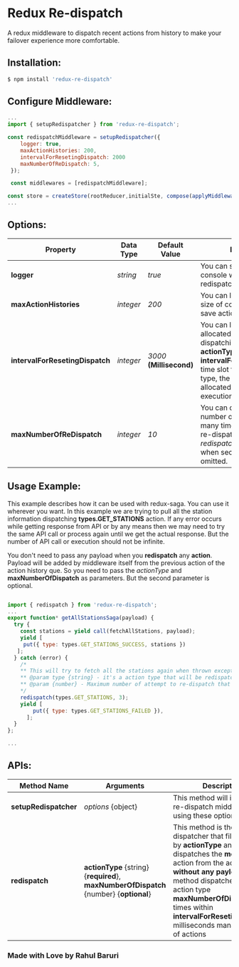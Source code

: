 # Redux Re-dispatch
A redux middleware to dispatch recent actions from history to make your failover experience more comfortable.

## Installation:

```bash
$ npm install 'redux-re-dispatch'
```
## Configure Middleware:

```js
...
import { setupRedispatcher } from 'redux-re-dispatch';

const redispatchMiddleware = setupRedispatcher({
    logger: true,
    maxActionHistories: 200,
    intervalForResetingDispatch: 2000
    maxNumberOfReDispatch: 5,
 });

 const middlewares = [redispatchMiddleware];

const store = createStore(rootReducer,initialSte, compose(applyMiddleware(...middlewares)));
...
```
## Options: 

| Property | Data Type | Default Value | Description |
| --- | --- | --- | --- |
| **logger** | *string* | *true* | You can show/hide logs in console when action is redispatched |
| **maxActionHistories** | *integer* | *200* | You can limit the maximum size of collection or que to save actions as history. |
| **intervalForResetingDispatch** | *integer*  | *3000* **(Millisecond)**| You can limit the maximum allocated time for re-dispatching same **actionType**. After every **intervalForResetingDispatch** time slot for each action type, the new time slot will be allocated to reach the max execution limit| If action type **TYPE_X** are executed the **maxNumberOfReDispatch** times then the counter will be reset after  **intervalForResetingDispatch** milliseconds.
| **maxNumberOfReDispatch** | *integer* | *10* | You can define the default number of execution for how many times any action will be re-dispatched using *redispatched(actionType)** when second parameter is omitted. |


## Usage Example: 
This example describes how it can be used with redux-saga. You can use it wherever you want. In this example we are trying to pull all the station information dispatching  **types.GET_STATIONS** action. If any error occurs while getting response from API or by any means then we may need to try the same API call or process again until we get the actual response. But the number of API call or execution should not be infinite.

You don't need to pass any payload when you **redispatch** any **action**. Payload will be added by middleware itself from the previous action of the action history que. So you need to pass the *actionType* and **maxNumberOfDispatch** as parameters. But the second parameter is optional.
```js

import { redispatch } from 'redux-re-dispatch';
...
export function* getAllStationsSaga(payload) {
  try {
    const stations = yield call(fetchAllStations, payload);
    yield [
     put({ type: types.GET_STATIONS_SUCCESS, stations })
   ];
  } catch (error) {
    /*
    ** This will try to fetch all the stations again when thrown exception. Here it will try maximum 3 time to get all the stations as failover.
    ** @param type {string} - it's a action type that will be redispatched from recent history
    ** @param {number} - Maximum number of attempt to re-dispatch that action
    */
    redispatch(types.GET_STATIONS, 3);
    yield [
        put({ type: types.GET_STATIONS_FAILED }),
      ];
  }
};

...
```

## APIs: 
| Method Name| Arguments  | Description |
| --- | --- | --- |
| **setupRedispatcher** | *options* {object} | This method will initialize the re-dispatch middleware using these options|
| **redispatch** | **actionType** {string} {**required**}, **maxNumberOfDispatch** {number} {**optional**}  | This method is the main dispatcher that filters actions by **actionType** and dispatches the **most recent** action from the action history **without any payload**. This method dispatches the given action type **maxNumberOfDispatch** times within **intervalForResetingDispatch** milliseconds managing que of actions|

### Made with Love by Rahul Baruri
